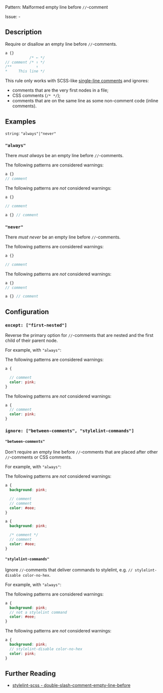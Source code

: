 Pattern: Malformed empty line before `//`-comment

Issue: -

## Description

Require or disallow an empty line before `//`-comments.

```scss
a {}
           /* ← */
// comment /* ↑ */
/**           ↑
*     This line */
```

This rule only works with SCSS-like [single-line comments](http://sass-lang.com/documentation/file.SASS_REFERENCE.html#comments) and ignores:
* comments that are the very first nodes in a file;
* CSS comments (`/* */`);
* comments that are on the same line as some non-comment code (inline comments).

## Examples

`string`: `"always"|"never"`

### `"always"`

There *must always* be an empty line before `//`-comments.

The following patterns are considered warnings:

```scss
a {}
// comment
```

The following patterns are *not* considered warnings:

```scss
a {}

// comment
```

```scss
a {} // comment
```

### `"never"`

There *must never* be an empty line before `//`-comments.

The following patterns are considered warnings:

```scss
a {}

// comment
```

The following patterns are *not* considered warnings:

```scss
a {}
// comment
```

```scss
a {} // comment
```

## Configuration

### `except: ["first-nested"]`

Reverse the primary option for `//`-comments that are nested and the first child of their parent node.

For example, with `"always"`:

The following patterns are considered warnings:

```scss
a {

  // comment
  color: pink;
}
```

The following patterns are *not* considered warnings:

```scss
a {
  // comment
  color: pink;
}
```

### `ignore: ["between-comments", "stylelint-commands"]`

#### `"between-comments"`

Don't require an empty line before `//`-comments that are placed after other `//`-comments or CSS comments.

For example, with `"always"`:

The following patterns are *not* considered warnings:

```scss
a {
  background: pink;

  // comment
  // comment
  color: #eee;
}
```

```scss
a {
  background: pink;

  /* comment */
  // comment
  color: #eee;
}
```

#### `"stylelint-commands"`

Ignore `//`-comments that deliver commands to stylelint, e.g. `// stylelint-disable color-no-hex`.

For example, with `"always"`:

The following patterns are considered warnings:

```scss
a {
  background: pink;
  // not a stylelint command
  color: #eee;
}
```

The following patterns are *not* considered warnings:

```scss
a {
  background: pink;
  // stylelint-disable color-no-hex
  color: pink;
}
```

## Further Reading

* [stylelint-scss - double-slash-comment-empty-line-before](https://github.com/kristerkari/stylelint-scss/blob/master/src/rules/double-slash-comment-empty-line-before)